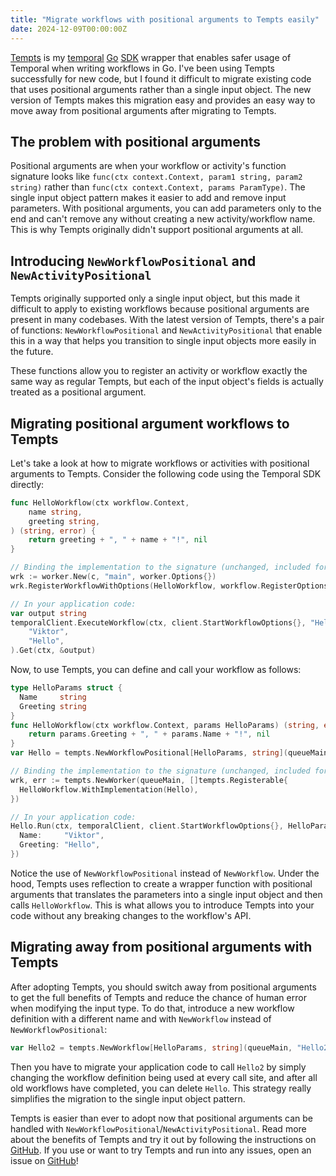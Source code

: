 ```yaml
---
title: "Migrate workflows with positional arguments to Tempts easily"
date: 2024-12-09T00:00:00Z
---
```


[Tempts](https://github.com/vikstrous/tempts) is my [temporal](https://temporal.io/) [Go](https://go.dev/) [SDK](https://github.com/temporalio/sdk-go) wrapper that enables safer usage of Temporal when writing workflows in Go. I've been using Tempts successfully for new code, but I found it difficult to migrate existing code that uses positional arguments rather than a single input object. The new version of Tempts makes this migration easy and provides an easy way to move away from positional arguments after migrating to Tempts.

## The problem with positional arguments

Positional arguments are when your workflow or activity's function signature looks like `func(ctx context.Context, param1 string, param2 string)` rather than `func(ctx context.Context, params ParamType)`. The single input object pattern makes it easier to add and remove input parameters. With positional arguments, you can add parameters only to the end and can't remove any without creating a new activity/workflow name. This is why Tempts originally didn't support positional arguments at all.

## Introducing `NewWorkflowPositional` and `NewActivityPositional`

Tempts originally supported only a single input object, but this made it difficult to apply to existing workflows because positional arguments are present in many codebases. With the latest version of Tempts, there's a pair of functions: `NewWorkflowPositional` and `NewActivityPositional` that enable this in a way that helps you transition to single input objects more easily in the future.

These functions allow you to register an activity or workflow exactly the same way as regular Tempts, but each of the input object's fields is actually treated as a positional argument.

## Migrating positional argument workflows to Tempts

Let's take a look at how to migrate workflows or activities with positional arguments to Tempts. Consider the following code using the Temporal SDK directly:

```go
func HelloWorkflow(ctx workflow.Context, 
    name string,
    greeting string,
) (string, error) {
	return greeting + ", " + name + "!", nil
}

// Binding the implementation to the signature (unchanged, included for extra context)
wrk := worker.New(c, "main", worker.Options{})
wrk.RegisterWorkflowWithOptions(HelloWorkflow, workflow.RegisterOptions{Name: "Hello"})

// In your application code:
var output string
temporalClient.ExecuteWorkflow(ctx, client.StartWorkflowOptions{}, "HelloWorkflow",
    "Viktor",
    "Hello",
).Get(ctx, &output)
```

Now, to use Tempts, you can define and call your workflow as follows:

```go
type HelloParams struct {
  Name     string
  Greeting string
}
func HelloWorkflow(ctx workflow.Context, params HelloParams) (string, error) {
	return params.Greeting + ", " + params.Name + "!", nil
}
var Hello = tempts.NewWorkflowPositional[HelloParams, string](queueMain, "Hello")

// Binding the implementation to the signature (unchanged, included for extra context)
wrk, err := tempts.NewWorker(queueMain, []tempts.Registerable{
  HelloWorkflow.WithImplementation(Hello),
})

// In your application code:
Hello.Run(ctx, temporalClient, client.StartWorkflowOptions{}, HelloParams{
  Name:     "Viktor",
  Greeting: "Hello",
})
```

Notice the use of `NewWorkflowPositional` instead of `NewWorkflow`. Under the hood, Tempts uses reflection to create a wrapper function with positional arguments that translates the parameters into a single input object and then calls `HelloWorkflow`. This is what allows you to introduce Tempts into your code without any breaking changes to the workflow's API.

## Migrating away from positional arguments with Tempts

After adopting Tempts, you should switch away from positional arguments to get the full benefits of Tempts and reduce the chance of human error when modifying the input type. To do that, introduce a new workflow definition with a different name and with `NewWorkflow` instead of `NewWorkflowPositional`:

```go
var Hello2 = tempts.NewWorkflow[HelloParams, string](queueMain, "Hello2")
```

Then you have to migrate your application code to call `Hello2` by simply changing the workflow definition being used at every call site, and after all old workflows have completed, you can delete `Hello`. This strategy really simplifies the migration to the single input object pattern.

Tempts is easier than ever to adopt now that positional arguments can be handled with `NewWorkflowPositional`/`NewActivityPositional`. Read more about the benefits of Tempts and try it out by following the instructions on [GitHub](https://github.com/vikstrous/tempts). If you use or want to try Tempts and run into any issues, open an issue on [GitHub](https://github.com/vikstrous/tempts/issues)!